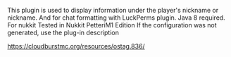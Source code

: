 This plugin is used to display information under the player's nickname or nickname. And for chat formatting with LuckPerms plugin.
Java 8 required.
For nukkit
Tested in Nukkit PetteriM1 Edition
If the configuration was not generated, use the plug-in description

https://cloudburstmc.org/resources/ostag.836/
